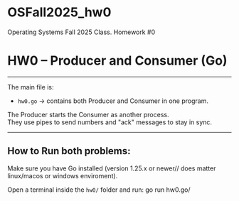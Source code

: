 # OSFall2025_hw0
Operating Systems Fall 2025 Class. Homework #0
# HW0 – Producer and Consumer (Go)
---------------------------------------------------------------------------
The main file is:  
- `hw0.go` → contains both Producer and Consumer in one program.  

The Producer starts the Consumer as another process.  
They use pipes to send numbers and "ack" messages to stay in sync.  

---

## How to Run both problems:
Make sure you have Go installed (version 1.25.x or newer// does matter linux/macos or windows enviroment).  

Open a terminal inside the `hw0/` folder and run:
go run hw0.go/
